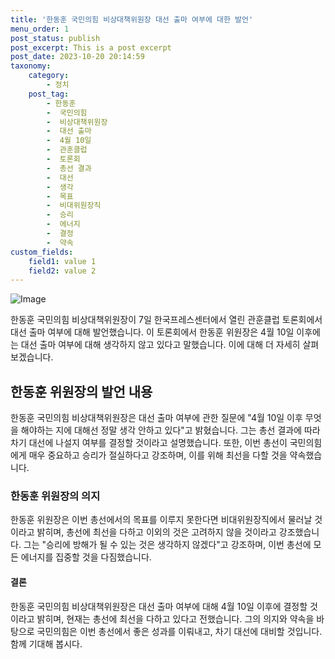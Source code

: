 ```yaml
---
title: '한동훈 국민의힘 비상대책위원장 대선 출마 여부에 대한 발언'
menu_order: 1
post_status: publish
post_excerpt: This is a post excerpt
post_date: 2023-10-20 20:14:59
taxonomy:
    category:
        - 정치
    post_tag:
        - 한동훈
        -  국민의힘
        -  비상대책위원장
        -  대선 출마
        -  4월 10일
        -  관훈클럽
        -  토론회
        -  총선 결과
        -  대선
        -  생각
        -  목표
        -  비대위원장직
        -  승리
        -  에너지
        -  결정
        -  약속
custom_fields:
    field1: value 1
    field2: value 2
---
```


![Image](https://imgnews.pstatic.net/image/654/2024/02/07/0000065410_001_20240207111201696.jpg?type=w647)


한동훈 국민의힘 비상대책위원장이 7일 한국프레스센터에서 열린 관훈클럽 토론회에서 대선 출마 여부에 대해 발언했습니다. 이 토론회에서 한동훈 위원장은 4월 10일 이후에는 대선 출마 여부에 대해 생각하지 않고 있다고 말했습니다. 이에 대해 더 자세히 살펴보겠습니다.

## 한동훈 위원장의 발언 내용

한동훈 국민의힘 비상대책위원장은 대선 출마 여부에 관한 질문에 "4월 10일 이후 무엇을 해야하는 지에 대해선 정말 생각 안하고 있다"고 밝혔습니다. 그는 총선 결과에 따라 차기 대선에 나설지 여부를 결정할 것이라고 설명했습니다. 또한, 이번 총선이 국민의힘에게 매우 중요하고 승리가 절실하다고 강조하며, 이를 위해 최선을 다할 것을 약속했습니다.

### 한동훈 위원장의 의지

한동훈 위원장은 이번 총선에서의 목표를 이루지 못한다면 비대위원장직에서 물러날 것이라고 밝히며, 총선에 최선을 다하고 이외의 것은 고려하지 않을 것이라고 강조했습니다. 그는 "승리에 방해가 될 수 있는 것은 생각하지 않겠다"고 강조하며, 이번 총선에 모든 에너지를 집중할 것을 다짐했습니다.

#### 결론

한동훈 국민의힘 비상대책위원장은 대선 출마 여부에 대해 4월 10일 이후에 결정할 것이라고 밝히며, 현재는 총선에 최선을 다하고 있다고 전했습니다. 그의 의지와 약속을 바탕으로 국민의힘은 이번 총선에서 좋은 성과를 이뤄내고, 차기 대선에 대비할 것입니다. 함께 기대해 봅시다.
